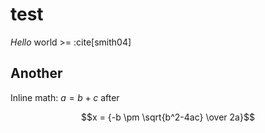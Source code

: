 # test

_Hello_ world >= :cite[smith04]

## Another

Inline math: $a = b + c$ after

$$x = {-b \pm \sqrt{b^2-4ac} \over 2a}$$
